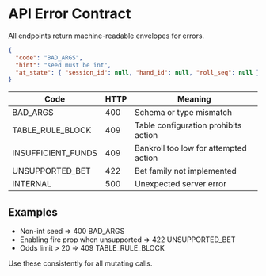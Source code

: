 # API Error Contract

All endpoints return machine-readable envelopes for errors.

```json
{
  "code": "BAD_ARGS",
  "hint": "seed must be int",
  "at_state": { "session_id": null, "hand_id": null, "roll_seq": null }
}
```

| Code | HTTP | Meaning |
| --- | --- | --- |
| BAD_ARGS | 400 | Schema or type mismatch |
| TABLE_RULE_BLOCK | 409 | Table configuration prohibits action |
| INSUFFICIENT_FUNDS | 409 | Bankroll too low for attempted action |
| UNSUPPORTED_BET | 422 | Bet family not implemented |
| INTERNAL | 500 | Unexpected server error |

## Examples

- Non-int seed ⇒ 400 BAD_ARGS
- Enabling fire prop when unsupported ⇒ 422 UNSUPPORTED_BET
- Odds limit > 20 ⇒ 409 TABLE_RULE_BLOCK

Use these consistently for all mutating calls.
